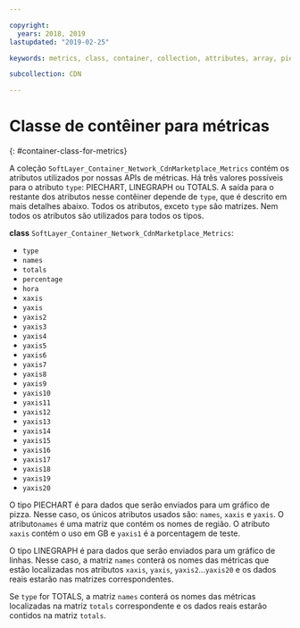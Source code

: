 ```yaml
---

copyright:
  years: 2018, 2019
lastupdated: "2019-02-25"

keywords: metrics, class, container, collection, attributes, array, pie chart, API

subcollection: CDN

---
```


# Classe de contêiner para métricas
{: #container-class-for-metrics}

A coleção `SoftLayer_Container_Network_CdnMarketplace_Metrics` contém os atributos utilizados por
nossas APIs de métricas. Há três valores possíveis para o atributo `type`: PIECHART, LINEGRAPH ou
TOTALS. A saída para o restante dos atributos nesse contêiner depende de `type`, que é descrito em mais detalhes
abaixo. Todos os atributos, exceto `type` são matrizes. Nem todos os atributos são utilizados para todos os tipos.

**class** `SoftLayer_Container_Network_CdnMarketplace_Metrics`:
* `type`
* `names`
* `totals`
* `percentage`
* `hora`
* `xaxis`
* `yaxis`
* `yaxis2`
* `yaxis3`
* `yaxis4`
* `yaxis5`
* `yaxis6`
* `yaxis7`
* `yaxis8`
* `yaxis9`
* `yaxis10`
* `yaxis11`
* `yaxis12`
* `yaxis13`
* `yaxis14`
* `yaxis15`
* `yaxis16`
* `yaxis17`
* `yaxis18`
* `yaxis19`
* `yaxis20`

O tipo PIECHART é para dados que serão enviados para um gráfico de pizza. Nesse caso, os únicos atributos usados são:
`names`, `xaxis` e `yaxis`. O atributo`names` é uma matriz que
contém os nomes de região. O atributo `xaxis` contém o uso em GB e `yaxis1` é a porcentagem
de teste.


O tipo LINEGRAPH é para dados que serão enviados para um gráfico de linhas. Nesse caso, a matriz `names`
conterá os nomes das métricas que estão localizadas nos atributos `xaxis`, `yaxis`,
`yaxis2`...`yaxis20` e os dados reais estarão nas matrizes correspondentes.


Se `type` for TOTALS, a matriz `names` conterá os nomes das métricas localizadas na matriz
`totals` correspondente e os dados reais estarão contidos na matriz `totals`.

